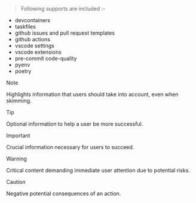 > Following supports are included :-

- devcontainers
- taskfiles
- github issues and pull request templates
- github actions
- vscode settings
- vscode extensions
- pre-commit code-quality
- pyenv
- poetry

> [!NOTE]
> Highlights information that users should take into account, even when skimming.

> [!TIP]
> Optional information to help a user be more successful.

> [!IMPORTANT]
> Crucial information necessary for users to succeed.

> [!WARNING]
> Critical content demanding immediate user attention due to potential risks.

> [!CAUTION]
> Negative potential consequences of an action.
